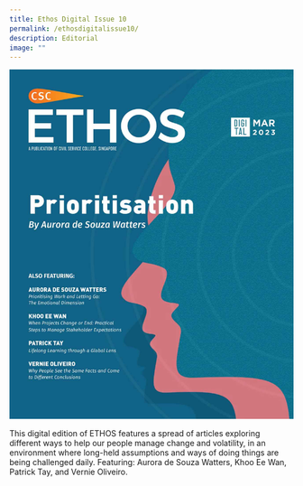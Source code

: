 ```yaml
---
title: Ethos Digital Issue 10
permalink: /ethosdigitalissue10/
description: Editorial
image: ""
---
```

<img src="images/Ethos_Images/Ethos_Digital_Issue_10/EthosDigital_Issue_Mar23_Cov.jpg">

<p>This digital edition of ETHOS features a spread of articles exploring different ways to help our people manage change and volatility, in an environment where long-held assumptions and ways of doing things are being challenged daily. Featuring: Aurora de Souza Watters, Khoo Ee Wan, Patrick Tay, and Vernie Oliveiro.</p>

